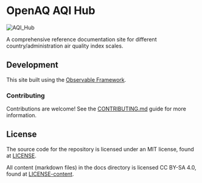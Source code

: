 # OpenAQ AQI Hub

![AQI_Hub](https://github.com/user-attachments/assets/401cb4e6-1a48-402e-8106-ddd977116bb5)

A comprehensive reference documentation site for different country/administration air quality index scales.

## Development

This site built using the [Observable Framework](https://observablehq.com/framework/).

### Contributing 

Contributions are welcome! See the [CONTRIBUTING.md](./CONTRIBUTING.md) guide for more information.

## License

The source code for the repository is licensed under an MIT license, found at [LICENSE](./LICENSE).

All content (markdown files) in the docs directory is licensed CC BY-SA 4.0, found at [LICENSE-content](./LICENSE-content).
